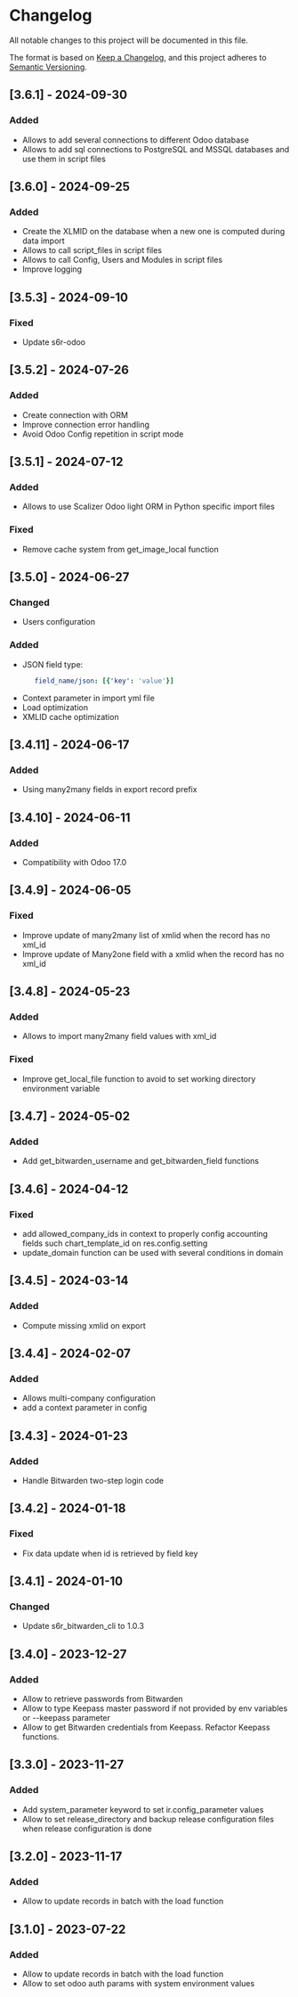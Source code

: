 # Changelog

All notable changes to this project will be documented in this file.

The format is based on [Keep a Changelog](https://keepachangelog.com/en/1.0.0/),
and this project adheres to [Semantic Versioning](https://semver.org/spec/v2.0.0.html).

## [3.6.1] - 2024-09-30

### Added

 - Allows to add several connections to different Odoo database
 - Allows to add sql connections to PostgreSQL and MSSQL databases and use them in script files

## [3.6.0] - 2024-09-25

### Added

 - Create the XLMID on the database when a new one is computed during data import
 - Allows to call script_files in script files
 - Allows to call Config, Users and Modules in script files
 - Improve logging

## [3.5.3] - 2024-09-10

### Fixed

 - Update s6r-odoo


## [3.5.2] - 2024-07-26

### Added

 - Create connection with ORM
 - Improve connection error handling
 - Avoid Odoo Config repetition in script mode

## [3.5.1] - 2024-07-12

### Added

 - Allows to use Scalizer Odoo light ORM in Python specific import files

### Fixed

 - Remove cache system from get_image_local function

## [3.5.0] - 2024-06-27

### Changed

 - Users configuration

### Added 

 - JSON field type:
    ```yml
       field_name/json: [{'key': 'value'}]
    ```
 - Context parameter in import yml file
 - Load optimization
 - XMLID cache optimization

## [3.4.11] - 2024-06-17

### Added 

 - Using many2many fields in export record prefix

## [3.4.10] - 2024-06-11

### Added 

 - Compatibility with Odoo 17.0

## [3.4.9] - 2024-06-05

### Fixed 

 - Improve update of many2many list of xmlid when the record has no xml_id
 - Improve update of Many2one field with a xmlid when the record has no xml_id

## [3.4.8] - 2024-05-23

### Added

 - Allows to import many2many field values with xml_id

### Fixed

 - Improve get_local_file function to avoid to set working directory environment variable 

## [3.4.7] - 2024-05-02

### Added

 - Add get_bitwarden_username and get_bitwarden_field functions


## [3.4.6] - 2024-04-12

### Fixed

 - add allowed_company_ids in context to properly config accounting fields such chart_template_id on res.config.setting
 - update_domain function can be used with several conditions in domain


## [3.4.5] - 2024-03-14

### Added

 - Compute missing xmlid on export

## [3.4.4] - 2024-02-07

### Added

 - Allows multi-company configuration
 - add a context parameter in config

## [3.4.3] - 2024-01-23

### Added

 - Handle Bitwarden two-step login code

## [3.4.2] - 2024-01-18

### Fixed

 - Fix data update when id is retrieved by field key

## [3.4.1] - 2024-01-10

### Changed

 - Update s6r_bitwarden_cli to 1.0.3

## [3.4.0] - 2023-12-27

### Added

 - Allow to retrieve passwords from Bitwarden
 - Allow to type Keepass master password if not provided by env variables or --keepass parameter
 - Allow to get Bitwarden credentials from Keepass. Refactor Keepass functions.

## [3.3.0] - 2023-11-27

### Added

 - Add system_parameter keyword to set ir.config_parameter values
 - Allow to set release_directory and backup release configuration files when release configuration is done

## [3.2.0] - 2023-11-17

### Added

 - Allow to update records in batch with the load function

## [3.1.0] - 2023-07-22

### Added

 - Allow to update records in batch with the load function
 - Allow to set odoo auth params with system environment values
